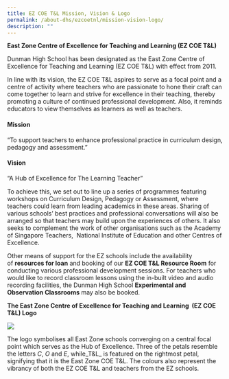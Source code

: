 ```yaml
---
title: EZ COE T&L Mission, Vision & Logo
permalink: /about-dhs/ezcoetnl/mission-vision-logo/
description: ""
---
```


**East Zone Centre of Excellence for Teaching and Learning (EZ COE T&L)**

Dunman High School has been designated as the East Zone Centre of Excellence for Teaching and Learning (EZ COE T&L) with effect from 2011.

In line with its vision, the EZ COE T&L aspires to serve as a focal point and a centre of activity where teachers who are passionate to hone their craft can come together to learn and strive for excellence in their teaching, thereby promoting a culture of continued professional development. Also, it reminds educators to view themselves as learners as well as teachers.

#### Mission 

“To support teachers to enhance professional practice in curriculum design, pedagogy and assessment.”

#### Vision 

“A Hub of Excellence for The Learning Teacher”

To achieve this, we set out to line up a series of programmes featuring workshops on Curriculum Design, Pedagogy or Assessment, where teachers could learn from leading academics in these areas. Sharing of various schools’ best practices and professional conversations will also be arranged so that teachers may build upon the experiences of others. It also seeks to complement the work of other organisations such as the Academy of Singapore Teachers,  National Institute of Education and other Centres of Excellence.

Other means of support for the EZ schools include the availability of **resources for loan** and booking of our **EZ COE T&L Resource Room** for conducting various professional development sessions. For teachers who would like to record classroom lessons using the in-built video and audio recording facilities, the Dunman High School **Experimental and Observation Classrooms** may also be booked.

**The East Zone Centre of Excellence for Teaching and Learning  (EZ COE T&L) Logo**

![](/images/ezcoetnllogo.jpg)

The logo symbolises all East Zone schools converging on a central focal point which serves as the Hub of Excellence. Three of the petals resemble the letters _C_, _O_ and _E_, while_T&L_ is featured on the rightmost petal, signifying that it is the East Zone COE T&L. The colours also represent the vibrancy of both the EZ COE T&L and teachers from the EZ schools.